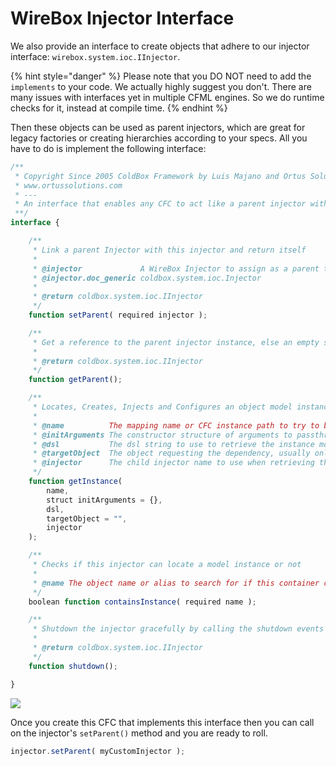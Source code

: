 # WireBox Injector Interface

We also provide an interface to create objects that adhere to our injector interface: `wirebox.system.ioc.IInjector`.&#x20;

{% hint style="danger" %}
Please note that you DO NOT need to add the `implements` to your code.  We actually highly suggest you don't.  There are many issues with interfaces yet in multiple CFML engines.  So we do runtime checks for it, instead at compile time.
{% endhint %}

Then these objects can be used as parent injectors, which are great for legacy factories or creating hierarchies according to your specs. All you have to do is implement the following interface:

```javascript
/**
 * Copyright Since 2005 ColdBox Framework by Luis Majano and Ortus Solutions, Corp
 * www.ortussolutions.com
 * ---
 * An interface that enables any CFC to act like a parent injector within WireBox.
 **/
interface {

	/**
	 * Link a parent Injector with this injector and return itself
	 *
	 * @injector             A WireBox Injector to assign as a parent to this Injector
	 * @injector.doc_generic coldbox.system.ioc.Injector
	 *
	 * @return coldbox.system.ioc.IInjector
	 */
	function setParent( required injector );

	/**
	 * Get a reference to the parent injector instance, else an empty simple string meaning nothing is set
	 *
	 * @return coldbox.system.ioc.IInjector
	 */
	function getParent();

	/**
	 * Locates, Creates, Injects and Configures an object model instance
	 *
	 * @name          The mapping name or CFC instance path to try to build up
	 * @initArguments The constructor structure of arguments to passthrough when initializing the instance
	 * @dsl           The dsl string to use to retrieve the instance model object, mutually exclusive with 'name'
	 * @targetObject  The object requesting the dependency, usually only used by DSL lookups
	 * @injector      The child injector name to use when retrieving the instance
	 */
	function getInstance(
		name,
		struct initArguments = {},
		dsl,
		targetObject = "",
		injector
	);

	/**
	 * Checks if this injector can locate a model instance or not
	 *
	 * @name The object name or alias to search for if this container can locate it or has knowledge of it
	 */
	boolean function containsInstance( required name );

	/**
	 * Shutdown the injector gracefully by calling the shutdown events internally
	 *
	 * @return coldbox.system.ioc.IInjector
	 */
	function shutdown();

}

```

![](../.gitbook/assets/injectorInterface\_hierarchies.jpg)

Once you create this CFC that implements this interface then you can call on the injector's `setParent()` method and you are ready to roll.

```javascript
injector.setParent( myCustomInjector );
```
